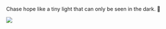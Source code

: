 Chase hope like a tiny light that can only be seen in the dark. 🌟

<a href="https://www.notion.so/yunn4humanity/Hi-I-m-YUNN-d01205a5a2e04108bc13808bd04eb344" target="_blank"><img src="https://img.shields.io/badge/Notion-ffffff?style=flat-square&logo=notion&logoColor=000000"/></a>

<!--
**yunn4humanity/yunn4humanity** is a ✨ _special_ ✨ repository because its `README.md` (this file) appears on your GitHub profile.

![YUNN's github stats](https://github-readme-stats.vercel.app/api?username=yunn4humanity&show_icons=true)

Here are some ideas to get you started:

- 🔭 I’m currently working on ...
- 🌱 I’m currently learning ...
- 👯 I’m looking to collaborate on ...
- 🤔 I’m looking for help with ...
- 💬 Ask me about ...
- 📫 How to reach me: ...
- 😄 Pronouns: ...
- ⚡ Fun fact: ...
-->



